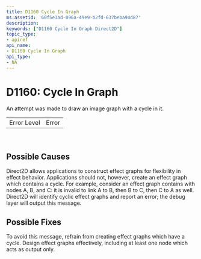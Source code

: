 ```yaml
---
title: D1160 Cycle In Graph
ms.assetid: '60f5e3ad-096a-49e9-b2fd-637beba94d87'
description: 
keywords: ["D1160 Cycle In Graph Direct2D"]
topic_type:
- apiref
api_name:
- D1160 Cycle In Graph
api_type:
- NA
---
```


# D1160: Cycle In Graph

An attempt was made to draw an image graph with a cycle in it.



|             |       |
|-------------|-------|
| Error Level | Error |



 

## Possible Causes

Direct2D allows applications to construct effect graphs for flexibility in effect behavior. Applications should not, however, create an effect graph which contains a cycle. For example, consider an effect graph contains with nodes A, B, and C: it is invalid to link A to B, then B to C, then C to A as well. Direct2D will identify cyclic effect graphs and report an error; the debug layer will output this message.

## Possible Fixes

To avoid this message, refrain from creating effect graphs which have a cycle. Design effect graphs effectively, including at least one node which acts as output only.

 

 





